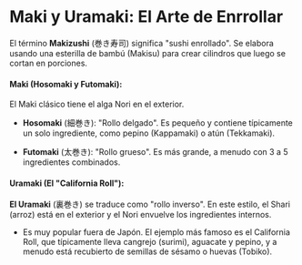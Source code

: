 # Maki y Uramaki: El Arte de Enrrollar

El término **Makizushi** (巻き寿司) significa "sushi enrollado". Se elabora usando una esterilla de bambú (Makisu) para crear cilindros que luego se cortan en porciones.

#### Maki (Hosomaki y Futomaki): 
El Maki clásico tiene el alga Nori en el exterior.

- **Hosomaki** (細巻き): "Rollo delgado". Es pequeño y contiene típicamente un solo ingrediente, como pepino (Kappamaki) o atún (Tekkamaki).

- **Futomaki** (太巻き): "Rollo grueso". Es más grande, a menudo con 3 a 5 ingredientes combinados.

#### Uramaki (El "California Roll"): 
**El Uramaki** (裏巻き) se traduce como "rollo inverso". En este estilo, el Shari (arroz) está en el exterior y el Nori envuelve los ingredientes internos.

- Es muy popular fuera de Japón. El ejemplo más famoso es el California Roll, que típicamente lleva cangrejo (surimi), aguacate y pepino, y a menudo está recubierto de semillas de sésamo o huevas (Tobiko).

